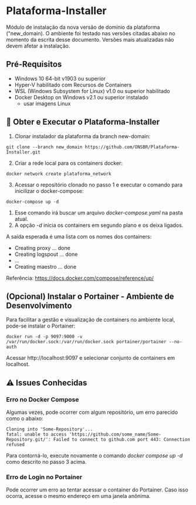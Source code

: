 # Plataforma-Installer
Módulo de instalação da nova versão de domínio da plataforma ("new_domain). O ambiente foi testado nas versões citadas abaixo no momento da escrita desse documento. Versões mais atualizadas não devem afetar a instalação.

## Pré-Requisitos
- Windows 10 64-bit v1903 ou superior
- Hyper-V habilitado com Recursos de Containers
- WSL (Windows Subsystem for Linux) v1.0 ou superior habilitado
- Docker Desktop on Windows v2.1 ou superior instalado
  - usar imagens Linux

## :ship: Obter e Executar o Plataforma-Installer

1. Clonar instalador da plataforma da branch new-domain:
```
git clone --branch new_domain https://github.com/ONSBR/Plataforma-Installer.git
```

2. Criar a rede local para os containers docker:
```
docker network create plataforma_network
```

3. Acessar o repositório clonado no passo 1 e executar o comando para inicilizar o docker-compose:
```
docker-compose up -d
```
1. Esse comando irá buscar um arquivo *docker-compose.yaml* na pasta atual. 
1. A opção *-d* inicia os containers em segundo plano e os deixa ligados. 

A saída esperada é uma lista com os nomes dos containers:
* Creating proxy          ... done
* Creating logspout       ... done
* ...
* Creating maestro        ... done

Referência: https://docs.docker.com/compose/reference/up/

## (Opcional) Instalar o Portainer - Ambiente de Desenvolvimento
Para facilitar a gestão e visualização de containers no ambiente local, pode-se instalar o Portainer:
```
docker run -d -p 9097:9000 -v /var/run/docker.sock:/var/run/docker.sock portainer/portainer --no-auth
```
Acessar http://localhost:9097 e selecionar conjunto de containers em localhost. 

## :warning: Issues Conhecidas

### Erro no Docker Compose
Algumas vezes, pode ocorrer com algum repositório, um erro parecido como o abaixo:
```
Cloning into 'Some-Repository'...
fatal: unable to access 'https://github.com/some_name/Some-Repository.git/': Failed to connect to github.com port 443: Connection refused
```
Para contorná-lo, execute novamente o comando *docker compose up -d* como descrito no passo 3 acima.

### Erro de Login no Portainer
Pode ocorrer um erro ao tentar acessar o container do Portainer. Caso isso ocorra, acesse o mesmo endereço em uma janela anônima.
